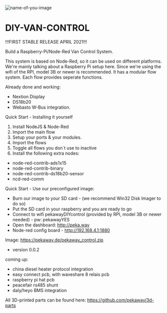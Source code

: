 
![name-of-you-image](https://github.com/KarlPekaway/DIY-VAN-CONTROL/blob/main/Illustrationen_Case_Schatten_Zeichenfl%C3%A4che%201%20Kopie%203.jpg?raw=true)




# DIY-VAN-CONTROL

!!!FIRST STABLE RELEASE APRIL 2021!!!



Build a Raspberry-Pi/Node-Red Van Control System.


This system is based on Node-Red, so it can be used on different platforms. 
We're mainly talking about a Raspberry Pi  setup here. Since we're using the wifi of the RPI, model 3B or newer is recommended.
It has a modular flow system. Each flow provides seperate functions. 

Already done and working: 
- Nextion Display
- DS18b20
- Webasto W-Bus integration. 


Quick Start - Installing it yourself
1. Install NodeJS & Node-Red
2. Import the main flow
3. Setup your ports & your modules.
4. Import the flows
5. Toggle all flows you don´t use to inactive
6. Install the following extra nodes:
  - node-red-contrib-ads1x15
  - node-red-contrib-binary
  - node-red-contrib-ds18b20-sensor
  - ncd-red-comm 
  
  
  
  
Quick Start - Use our preconfigured image: 
- Burn our image to your SD card - (we recommend Win32 Disk Imager to do so)
- Put the SD card in your raspberry and you are ready to go
- Connect to wifi pekawayDIYcontrol (provided by RPI, model 3B or newer needed) - pw: pekawayYES
- Open the dashboard: http://peka.way
- Node-red config board - http://192.168.4.1:1880

Image: https://pekaway.de/pekaway_control.zip
- version 0.0.2



coming up: 
- china diesel heater protocol integration
- easy connect pcb, with waveshare 8 relais pcb
- raspberry pi hat pcb
- peacefair rs485 shunt
- daly/heyo BMS integration



All 3D-printed parts can be found here:
https://github.com/pekaway/3d-parts
